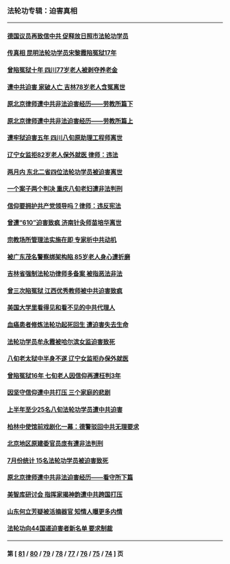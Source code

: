 ### 法轮功专辑：迫害真相
---
#### [德国议员再致信中共 促释放日照市法轮功学员](../../pages/nf4379/n14069901.md?09100430) 
#### [传真相 昆明法轮功学员宋黎霞陷冤狱17年](../../pages/nf4379/n14069020.md?09100430) 
#### [曾陷冤狱十年 四川77岁老人被剥夺养老金](../../pages/nf4379/n14068260.md?09100430) 
#### [遭中共迫害 家破人亡 吉林78岁老人含冤离世](../../pages/nf4379/n14066833.md?09100430) 
#### [原北京律师遭中共非法迫害经历——劳教所篇下](../../pages/nf4379/n14066403.md?09100430) 
#### [原北京律师遭中共非法迫害经历——劳教所篇上](../../pages/nf4379/n14057045.md?09100430) 
#### [遭牢狱迫害五年 四川八旬原助理工程师离世](../../pages/nf4379/n14066297.md?09100430) 
#### [辽宁女监拒82岁老人保外就医 律师：违法](../../pages/nf4379/n14065881.md?09100430) 
#### [两月内 东北二省四位法轮功学员被迫害离世](../../pages/nf4379/n14063270.md?09100430) 
#### [一个案子两个判决 重庆八旬老妇遭非法判刑](../../pages/nf4379/n14063531.md?09100430) 
#### [信仰要拥护共产党领导吗？律师：违反宪法](../../pages/nf4379/n14061325.md?09100430) 
#### [曾遭“610”迫害致疯 济南针灸师苗培华离世](../../pages/nf4379/n14060519.md?09100430) 
#### [宗教场所管理法实施在即 专家析中共动机](../../pages/nf4379/n14061242.md?09100430) 
#### [被广东茂名警察绑架构陷 85岁老人身心遭折磨](../../pages/nf4379/n14059718.md?09100430) 
#### [吉林省强制法轮功律师多备案 被指恶法非法](../../pages/nf4379/n14059091.md?09100430) 
#### [曾三次陷冤狱 江西优秀教师被中共迫害致疯](../../pages/nf4379/n14058953.md?09100430) 
#### [美国大学里看得见和看不见的中共代理人](../../pages/nf4379/n14058369.md?09100430) 
#### [血癌患者修炼法轮功起死回生 遭迫害失去生命](../../pages/nf4379/n14056761.md?09100430) 
#### [法轮功学员牟永霞被哈尔滨女监迫害致死](../../pages/nf4379/n14056172.md?09100430) 
#### [八旬老太狱中半身不遂 辽宁女监拒办保外就医](../../pages/nf4379/n14055233.md?09100430) 
#### [曾陷冤狱16年 七旬老人因信仰再遭枉判3年](../../pages/nf4379/n14054516.md?09100430) 
#### [因坚守信仰遭中共打压 三个家庭的悲剧](../../pages/nf4379/n14053714.md?09100430) 
#### [上半年至少25名八旬法轮功学员遭中共迫害](../../pages/nf4379/n14048655.md?09100430) 
#### [柏林中使馆前戏剧化一幕：德警驳回中共无理要求](../../pages/nf4379/n14050320.md?09100430) 
#### [北京地区原建委官员庞有遭非法判刑](../../pages/nf4379/n14049897.md?09100430) 
#### [7月份统计 15名法轮功学员被迫害致死](../../pages/nf4379/n14048158.md?09100430) 
#### [原北京律师遭中共非法迫害经历——看守所下篇](../../pages/nf4379/n14040009.md?09100430) 
#### [美智库研讨会 指挥家揭神韵遭中共跨国打压](../../pages/nf4379/n14048476.md?09100430) 
#### [山东何立芳疑被活摘器官 知情人曝更多内情](../../pages/nf4379/n14047530.md?09100430) 
#### [法轮功向44国递迫害者新名单 要求制裁](../../pages/nf4379/n14046082.md?09100430) 

---
#### 第 [ [81](./81.md?09100430) / [80](./80.md?09100430) / [79](./79.md?09100430) / [78](./78.md?09100430) / [77](./77.md?09100430) / [76](./76.md?09100430) / [75](./75.md?09100430) / [74](./74.md?09100430) ] 页
